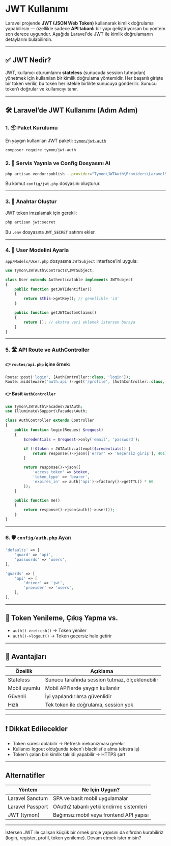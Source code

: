 # JWT Kullanımı

Laravel projende **JWT (JSON Web Token)** kullanarak kimlik doğrulama yapabilirsin — özellikle sadece **API tabanlı** bir yapı geliştiriyorsan bu yöntem son derece uygundur. Aşağıda Laravel'de JWT ile kimlik doğrulamanın detaylarını bulabilirsin.

---

## ✅ **JWT Nedir?**

JWT, kullanıcı oturumlarını **stateless** (sunucuda session tutmadan) yönetmek için kullanılan bir kimlik doğrulama yöntemidir. Her başarılı girişte bir token verilir, bu token her istekle birlikte sunucuya gönderilir. Sunucu token’ı doğrular ve kullanıcıyı tanır.

---

## 🛠️ Laravel’de JWT Kullanımı (Adım Adım)

### 1. 📦 Paket Kurulumu

En yaygın kullanılan JWT paketi: [`tymon/jwt-auth`](https://github.com/tymondesigns/jwt-auth)

```bash
composer require tymon/jwt-auth
```

### 2. 🧩 Servis Yayınla ve Config Dosyasını Al

```bash
php artisan vendor:publish --provider="Tymon\JWTAuth\Providers\LaravelServiceProvider"
```

Bu komut `config/jwt.php` dosyasını oluşturur.

---

### 3. 🔐 Anahtar Oluştur

JWT token imzalamak için gerekli:

```bash
php artisan jwt:secret
```

Bu `.env` dosyasına `JWT_SECRET` satırını ekler.

---

### 4. 🧑 User Modelini Ayarla

`app/Models/User.php` dosyasına `JWTSubject` interface'ini uygula:

```php
use Tymon\JWTAuth\Contracts\JWTSubject;

class User extends Authenticatable implements JWTSubject
{
    public function getJWTIdentifier()
    {
        return $this->getKey(); // genellikle 'id'
    }

    public function getJWTCustomClaims()
    {
        return []; // ekstra veri eklemek istersen buraya
    }
}
```

---

### 5. 🛣️ API Route ve AuthController

#### 👉 `routes/api.php` içine örnek:

```php
Route::post('login', [AuthController::class, 'login']);
Route::middleware('auth:api')->get('/profile', [AuthController::class, 'me']);
```

#### 👉 Basit `AuthController`

```php
use Tymon\JWTAuth\Facades\JWTAuth;
use Illuminate\Support\Facades\Auth;

class AuthController extends Controller
{
    public function login(Request $request)
    {
        $credentials = $request->only('email', 'password');

        if (!$token = JWTAuth::attempt($credentials)) {
            return response()->json(['error' => 'Geçersiz giriş'], 401);
        }

        return response()->json([
            'access_token' => $token,
            'token_type' => 'bearer',
            'expires_in' => auth('api')->factory()->getTTL() * 60
        ]);
    }

    public function me()
    {
        return response()->json(auth()->user());
    }
}
```

---

### 6. 🛡️ `config/auth.php` Ayarı

```php
'defaults' => [
    'guard' => 'api',
    'passwords' => 'users',
],

'guards' => [
    'api' => [
        'driver' => 'jwt',
        'provider' => 'users',
    ],
],
```

---

## 🔄 Token Yenileme, Çıkış Yapma vs.

- `auth()->refresh()` → Token yeniler
- `auth()->logout()` → Token geçersiz hale getirir

---

## 🎯 Avantajları

| Özellik      | Açıklama                                        |
| ------------ | ----------------------------------------------- |
| Stateless    | Sunucu tarafında session tutmaz, ölçeklenebilir |
| Mobil uyumlu | Mobil API’lerde yaygın kullanılır               |
| Güvenli      | İyi yapılandırılırsa güvenlidir                 |
| Hızlı        | Tek token ile doğrulama, session yok            |

---

## ❗ Dikkat Edilecekler

- Token süresi dolabilir → Refresh mekanizması gerekir
- Kullanıcı logout olduğunda token'ı blacklist'e alma (ekstra iş)
- Token'ı çalan biri kimlik taklidi yapabilir → HTTPS şart

---

## Alternatifler

| Yöntem           | Ne İçin Uygun?                          |
| ---------------- | --------------------------------------- |
| Laravel Sanctum  | SPA ve basit mobil uygulamalar          |
| Laravel Passport | OAuth2 tabanlı yetkilendirme sistemleri |
| JWT (tymon)      | Bağımsız mobil veya frontend API yapısı |

---

İstersen JWT ile çalışan küçük bir örnek proje yapısını da sıfırdan kurabiliriz (login, register, profil, token yenileme). Devam etmek ister misin?
